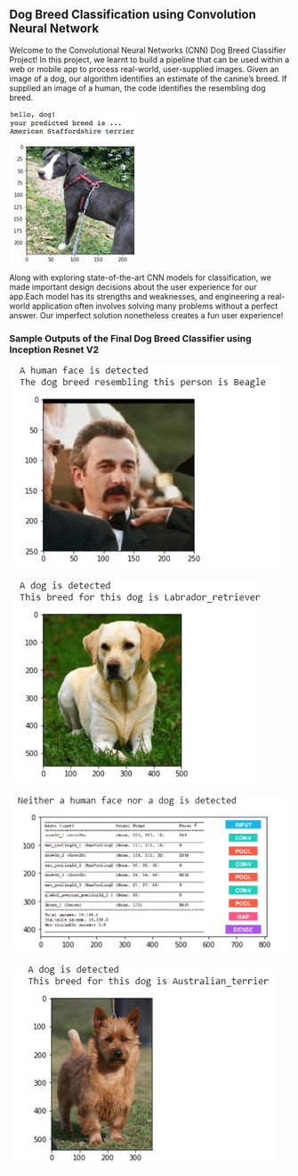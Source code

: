[//]: # (Image References)

[image1]: ./images/sample_dog_output.png "Sample Output"
[image2]: ./images/vgg16_model.png "VGG-16 Model Keras Layers"
[image3]: ./images/vgg16_model_draw.png "VGG16 Model Figure"
[image4]: ./human_dog_detected.PNG "human dog"
[image5]: ./Lab_detected.PNG "Lab detected"
[image6]: ./No_human_no_dog_detected.PNG "No human dog"
[image7]: ./Australian_terrier_detected.PNG "Australian terrier"


## Dog Breed Classification using Convolution Neural Network

Welcome to the Convolutional Neural Networks (CNN) Dog Breed Classifier Project! In this project, we learnt to build a pipeline that can be used within a web or mobile app to process real-world, user-supplied images.  Given an image of a dog, our algorithm identifies an estimate of the canine’s breed.  If supplied an image of a human, the code identifies the resembling dog breed.  

![Sample Output][image1]

Along with exploring state-of-the-art CNN models for classification, we made important design decisions about the user experience for our app.Each model has its strengths and weaknesses, and engineering a real-world application often involves solving many problems without a perfect answer.  Our imperfect solution nonetheless creates a fun user experience!

### Sample Outputs of the Final Dog Breed Classifier using Inception Resnet V2

![human dog][image4]

![Lab detected][image5]

![No human dog][image6]

![Australian terrier][image7]

